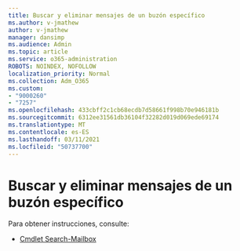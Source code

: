 ```yaml
---
title: Buscar y eliminar mensajes de un buzón específico
ms.author: v-jmathew
author: v-jmathew
manager: dansimp
ms.audience: Admin
ms.topic: article
ms.service: o365-administration
ROBOTS: NOINDEX, NOFOLLOW
localization_priority: Normal
ms.collection: Adm_O365
ms.custom:
- "9000260"
- "7257"
ms.openlocfilehash: 433cbff2c1cb68ecdb7d58661f998b70e946181b
ms.sourcegitcommit: 6312ee31561db36104f32282d019d069ede69174
ms.translationtype: MT
ms.contentlocale: es-ES
ms.lasthandoff: 03/11/2021
ms.locfileid: "50737700"
---
```

# <a name="search-and-delete-messages-from-a-specific-mailbox"></a>Buscar y eliminar mensajes de un buzón específico

Para obtener instrucciones, consulte:

* [Cmdlet Search-Mailbox](https://docs.microsoft.com/powershell/module/exchange/mailboxes/search-mailbox)
